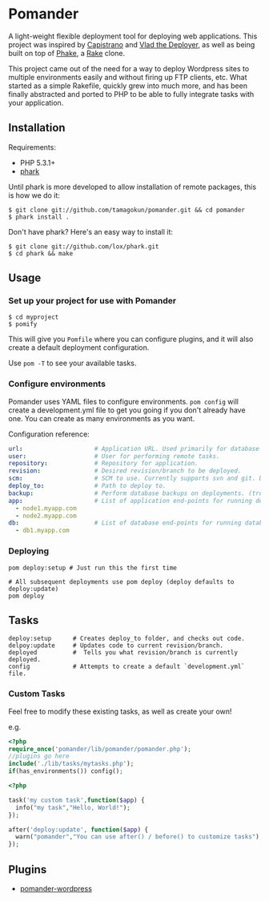 Pomander
=======

A light-weight flexible deployment tool for deploying web applications. This project was inspired by [Capistrano](https://github.com/capistrano/capistrano) and [Vlad the Deployer](http://rubyhitsquad.com/Vlad_the_Deployer.html), as well as being built on top of [Phake](https://github.com/jaz303/phake), a [Rake](http://rake.rubyforge.org/) clone.

This project came out of the need for a way to deploy Wordpress sites to multiple environments easily and without firing up FTP clients, etc. What started as a simple Rakefile, quickly grew into much more, and has been finally abstracted and ported to PHP to be able to fully integrate tasks with your application.

Installation
------------

Requirements:

* PHP 5.3.1+
* [phark](https://github.com/lox/phark)

Until phark is more developed to allow installation of remote packages, this is how we do it:

    $ git clone git://github.com/tamagokun/pomander.git && cd pomander
    $ phark install .
    
Don't have phark? Here's an easy way to install it:

    $ git clone git://github.com/lox/phark.git
    $ cd phark && make

Usage
-----

### Set up your project for use with Pomander

    $ cd myproject
    $ pomify

This will give you `Pomfile` where you can configure plugins, and it will also create a default deployment configuration.
    
Use `pom -T` to see your available tasks.
    
### Configure environments

Pomander uses YAML files to configure environments. `pom config` will create a development.yml file to get you going if you don't already have one. You can create as many environments as you want.

Configuration reference:

```yaml
url:                    # Application URL. Used primarily for database migration and may not be needed.
user:                   # User for performing remote tasks.
repository:             # Repository for application.
revision:               # Desired revision/branch to be deployed.
scm:                    # SCM to use. Currently supports svn and git. Default: git
deploy_to:              # Path to deploy to.
backup:                 # Perform database backups on deployments. (true|false). Default: false
app:                    # List of application end-points for running deployment tasks.
  - node1.myapp.com
  - node2.myapp.com
db:	                    # List of database end-points for running database tasks.
  - db1.myapp.com
```

### Deploying

    pom deploy:setup # Just run this the first time
    
    # All subsequent deployments use pom deploy (deploy defaults to deploy:update)
    pom deploy

Tasks
-----

```
deploy:setup      # Creates deploy_to folder, and checks out code.
delpoy:update     # Updates code to current revision/branch.
deployed          #  Tells you what revision/branch is currently deployed.
config            # Attempts to create a default `development.yml` file.
```

### Custom Tasks

Feel free to modify these existing tasks, as well as create your own!

e.g.

```php
<?php
require_once('pomander/lib/pomander/pomander.php');
//plugins go here
include('./lib/tasks/mytasks.php');
if(has_environments()) config();
```

```php
<?php

task('my custom task',function($app) {
  info("my task","Hello, World!");
});

after('deploy:update', function($app) {
  warn("pomander","You can use after() / before() to customize tasks");
});
```

Plugins
-------

* [pomander-wordpress](https://github.com/tamagokun/pomander-wordpress)
